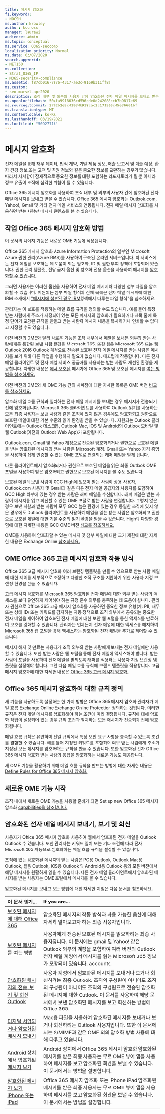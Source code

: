 ```yaml
---
title: 메시지 암호화
f1.keywords:
- NOCSH
ms.author: krowley
author: kccross
manager: laurawi
audience: Admin
ms.topic: conceptual
ms.service: O365-seccomp
localization_priority: Normal
ms.date: 02/07/2020
search.appverid:
- MET150
ms.collection:
- Strat_O365_IP
- M365-security-compliance
ms.assetid: f87cb016-7876-4317-ae3c-9169b311ff8a
ms.custom:
- seo-marvel-apr2020
description: 조직 내부 및 외부의 사용자 간에 암호화된 전자 메일 메시지를 보내고 받는 방법을 학습합니다.
ms.openlocfilehash: 504fa9918636cd596cde0d242083ccb7b9817e69
ms.sourcegitcommit: 27b2b2e5c41934b918cac2c171556c45e36661bf
ms.translationtype: MT
ms.contentlocale: ko-KR
ms.lasthandoff: 03/19/2021
ms.locfileid: "50927716"
---
```

# <a name="message-encryption"></a>메시지 암호화

전자 메일을 통해 재무 데이터, 법적 계약, 기밀 제품 정보, 매출 보고서 및 매출 예상, 환자 건강 정보 또는 고객 및 직원 정보와 같은 중요한 정보를 교환하는 경우가 많습니다. 따라서 사서함이 잠재적으로 중요한 정보를 대량 포함하는 리포지토리가 될 뿐 아니라 정보 유출이 조직에 심각한 위협이 될 수 있습니다.

Office 365 메시지 암호화를 사용하여 조직 내부 및 외부의 사용자 간에 암호화된 전자 메일 메시지를 보내고 받을 수 있습니다. Office 365 메시지 암호화는 Outlook.com, Yahoo!, Gmail 및 기타 전자 메일 서비스와 연동됩니다. 전자 메일 메시지 암호화를 사용하면 받는 사람만 메시지 콘텐츠를 볼 수 있습니다.

## <a name="how-office-365-message-encryption-works"></a>작업 Office 365 메시지 암호화 방법

이 문서의 나머지 기능은 새로운 OME 기능에 적용됩니다.

Office 365 메시지 암호화 Azure Information Protection의 일부인 Microsoft Azure 권한 관리(Azure RMS)를 사용하여 구축된 온라인 서비스입니다. 이 서비스에는 전자 메일을 보호하는 데 도움이 되는 암호화, ID 및 권한 부여 정책이 포함되어 있습니다. 권한 관리 템플릿, 전달 금지 옵션 [](/information-protection/deploy-use/configure-usage-rights#do-not-forward-option-for-emails)및 암호화 전용 옵션을 사용하여 메시지를 [암호화할 수 있습니다.](/information-protection/deploy-use/configure-usage-rights#encrypt-only-option-for-emails)

그러면 사용자는 이러한 옵션을 사용하여 전자 메일 메시지와 다양한 첨부 파일을 암호화할 수 있습니다. 지원되는 첨부 파일 형식의 전체 목록은 전자 메일 메시지에 대한 IRM 소개에서 ["메시지에 첨부된 경우 IRM](https://support.office.com/article/bb643d33-4a3f-4ac7-9770-fd50d95f58dc#FileTypesforIRM)정책에서 다루는 파일 형식"을 참조하세요.

관리자는 이 보호를 적용하는 메일 흐름 규칙을 정의할 수도 있습니다. 예를 들어 특정 받는 사람에게 주소가 지정되어 있는 모든 메시지의 암호화가 필요하거나 제목 줄에 특정 단어가 포함된 규칙을 만들고 받는 사람이 메시지 내용을 복사하거나 인쇄할 수 없다고 지정할 수도 있습니다.

이전 버전의 OME와 달리 새로운 기능은 조직 내부에서 메일을 보내든 외부의 받는 사람에게든 통합된 보낸 사람 환경을 Microsoft 365. 또한 웹용 Microsoft 365 또는 웹 Outlook 2016 Outlook 계정으로 전송된 보호된 전자 메일 메시지를 받는 사람은 메시지를 보기 위해 다른 작업을 수행하지 필요가 없습니다. 매끄럽게 작동합니다. 다른 전자 메일 클라이언트 및 전자 메일 서비스 공급자를 사용하는 받는 사람도 개선된 환경을 제공합니다. 자세한 내용은 [에서 보호된](https://support.office.com/article/Learn-about-protected-messages-in-Office-365-2baf3ac7-12db-40a4-8af7-1852204b4b67) 메시지에 Office 365 및 보호된 메시지를 [여는 방법을 참조하세요.](https://support.office.com/article/How-do-I-open-a-protected-message-1157a286-8ecc-4b1e-ac43-2a608fbf3098)

이전 버전의 OME와 새 OME 기능 간의 차이점에 대한 자세한 목록은 OME 버전 [비교를 참조하세요.](ome-version-comparison.md)

암호화 메일 흐름 규칙과 일치하는 전자 메일 메시지를 보내는 경우 메시지가 전송되기 전에 암호화됩니다. Microsoft 365 클라이언트를 사용하여 Outlook 읽기를 사용하는 모든 최종 사용자는 보낸 사람과 같은 조직에 있지 않은 경우에도 암호화되고 권한으로 보호된 메일에 대한 기본 수준의 읽기 환경을 받을 수 있습니다. 지원되는 Outlook 클라이언트에는 Outlook 데스크톱, Outlook Mac, iOS 및 Android의 Outlook 모바일 및 웹 Outlook(이전의 Outlook Web App)가 포함됩니다.

Outlook.com, Gmail 및 Yahoo 계정으로 전송된 암호화되거나 권한으로 보호된 메일을 받는 암호화된 메시지의 받는 사람은 Microsoft 계정, Gmail 또는 Yahoo 자격 증명을 사용하여 쉽게 인증할 수 있는 OME 포털로 연결되는 래퍼 메일을 받게 됩니다.

다른 클라이언트에서 암호화되거나 권한으로 보호된 메일을 읽은 최종 Outlook OME 포털을 사용하여 받은 암호화되고 권한으로 보호된 메시지를 볼 수도 있습니다.

보호된 메일의 보낸 사람이 GCC High에 있으며 받는 사람이 상용 사용자, Outlook.com 사용자 및 Gmail과 같은 다른 전자 메일 공급자의 사용자를 포함하여 GCC High 외부에 있는 경우 받는 사람은 래퍼 메일을 수신합니다. 래퍼 메일은 받는 사람이 메시지를 읽고 회신할 수 있는 OME 포털로 받는 사람을 연결합니다. 그렇지 않은 경우 보낸 사람과 받는 사람이 모두 GCC 높은 환경에 있는 경우 동일한 조직에 있지 않은 경우에도 Outlook 클라이언트를 사용하여 메일을 읽는 받는 사람은 암호화되고 권한으로 보호된 메일에 대한 기본 수준의 읽기 환경을 받을 수 있습니다. High의 다양한 경험에 대한 자세한 내용은 GCC OME 버전 [비교를 참조하세요.](ome-version-comparison.md)

OME를 사용하여 암호화할 수 있는 메시지 및 첨부 파일에 대한 크기 제한에 대한 자세한 내용은 Exchange Online [참조하세요.](/office365/servicedescriptions/exchange-online-service-description/exchange-online-limits)

## <a name="how-office-365-advanced-message-encryption-works-on-top-of-ome"></a>OME Office 365 고급 메시지 암호화 작동 방식

Office 365 고급 메시지 암호화 여러 브랜징 템플릿을 만들 수 있으므로 받는 사람 메일에 대한 제어를 세부적으로 조정하고 다양한 조직 구조를 지원하기 위한 사용자 지정 브랜징 환경을 만들 수 있습니다.

고급 메시지 암호화를 Microsoft 365 암호화된 전자 메일에 대한 외부 받는 사람의 액세스를 보다 유연하게 제어해야 하는 규정 준수 의무를 충족하는 데 도움이 됩니다. 관리자 권한으로 Office 365 고급 메시지 암호화를 사용하면 중요한 정보 유형(예: PII, 재무 또는 상태 ID) 또는 키워드를 감지하는 자동 정책으로 조직 외부에서 공유되는 중요한 전자 메일을 제어하여 암호화된 전자 메일에 대한 보안 웹 포털을 통한 액세스를 만료하여 보호를 강화할 수 있습니다. 관리자는 언제든지 전자 메일에 대한 액세스를 해지하여 Microsoft 365 웹 포털을 통해 액세스하는 암호화된 전자 메일을 추가로 제어할 수 있습니다.

메시지 해지 및 만료는 사용자가 조직 외부의 받는 사람에게 보내는 전자 메일에만 사용할 수 있습니다. 또한 받는 사람은 웹 포털을 통해 전자 메일에 액세스해야 합니다. 받는 사람이 포털을 사용하여 전자 메일을 받되도록 래퍼를 적용하는 사용자 지정 브랜징 템플릿을 설정해야 합니다. 그런 다음 메일 흐름 규칙에 브랜드 템플릿을 적용합니다. 고급 메시지 암호화에 대한 자세한 내용은 [Office 365 고급 메시지 암호화.](ome-advanced-message-encryption.md)

## <a name="defining-rules-for-office-365-message-encryption"></a>Office 365 메시지 암호화에 대한 규칙 정의

새 기능을 사용하도록 설정하는 한 가지 방법은 Office 365 메시지 암호화 관리자가 메일 흐름 Exchange Online Exchange Online Protection 정의하는 것입니다. 이러한 규칙은 전자 메일 메시지를 암호화해야 하는 조건에 따라 결정됩니다. 규칙에 대해 암호화 작업이 설정되어 있는 경우 규칙 조건과 일치하는 모든 메시지가 전송되기 전에 암호화됩니다.

메일 흐름 규칙은 유연하며 단일 규칙에서 특정 보안 요구 사항을 충족할 수 있도록 조건을 결합할 수 있습니다. 예를 들어 지정된 키워드를 포함하며 외부 받는 사람에게 주소가 지정된 모든 메시지를 암호화하는 규칙을 만들 수 있습니다. 또한 암호화된 전자 Office 365 메시지 암호화 받는 사람의 응답을 암호화하는 새로운 기능도 제공합니다.

새 OME 기능을 활용하기 위해 메일 흐름 규칙을 만드는 방법에 대한 자세한 내용은 [Define Rules for Office 365 메시지 암호화.](define-mail-flow-rules-to-encrypt-email.md)

## <a name="get-started-with-the-new-ome-capabilities"></a>새로운 OME 기능 시작

조직 내에서 새로운 OME 기능을 사용할 준비가 되면 Set up new Office 365 메시지 암호화 [capabilities을 참조합니다.](set-up-new-message-encryption-capabilities.md)

## <a name="sending-viewing-and-replying-to-encrypted-email-messages"></a>암호화된 전자 메일 메시지 보내기, 보기 및 회신

사용자가 Office 365 메시지 암호화 사용하여 웹에서 암호화된 전자 메일을 Outlook Outlook 수 있습니다. 또한 관리자는 키워드 일치 또는 기타 조건에 따라 전자 Microsoft 365 자동으로 암호화하는 메일 흐름 규칙을 설정할 수 있습니다.

조직에 있는 암호화된 메시지의 받는 사람은 PC용 Outlook, Outlook Mac용 Outlook, 웹용 Outlook, iOS용 Outlook 및 Android용 Outlook 등의 모든 버전에서 해당 메시지를 원활하게 읽을 수 있습니다. 다른 전자 메일 클라이언트에서 암호화된 메시지를 받는 사용자는 OME 포털에서 메시지를 볼 수 있습니다.

암호화된 메시지를 보내고 보는 방법에 대한 자세한 지침은 다음 문서를 참조하세요.

|이 문서 읽기...|If you are...|
|:-----|:-----|
|[보호된 메시지에 대해 Office 365](https://support.office.com/article/2baf3ac7-12db-40a4-8af7-1852204b4b67.aspx)|암호화된 메시지의 작동 방식과 사용 가능한 옵션에 대해 자세히 알아보고자 하는 최종 사용자입니다.|
|[보호된 메시지를 여는 방법](https://support.office.com/article/1157a286-8ecc-4b1e-ac43-2a608fbf3098.aspx)|사용자에게 전송된 보호된 메시지를 읽으하려는 최종 사용자입니다. 이 문서에는 gmail 및 Yahoo! 같은 Outlook 외부의 계정을 포함하여 여러 버전의 Outlook 전자 메일 계정에서 메시지를 읽는 Microsoft 365 정보가 포함되어 있습니다. accounts.|
|[암호화된 메시지의 전송, 보기 및 회신 Outlook](https://support.microsoft.com/office/send-view-and-reply-to-encrypted-messages-in-outlook-for-pc-eaa43495-9bbb-4fca-922a-df90dee51980)|사용자 계정에서 암호화된 메시지를 보내거나 보거나 회신하려는 최종 Outlook. 조직의 구성원이 아니어도 조직의 구성원이 아니어도 조직의 구성원으로 전송된 암호화된 메시지에 대한 Outlook. 이 문서를 사용하여 해당 문서에서 보낸 암호화된 메시지를 보고 회신하는 방법에 Office 365.|
|[디지털 서명되거나 암호화된 메시지 보내기](https://support.microsoft.com/office/send-a-digitally-signed-or-encrypted-message-a18ecf7f-a7ac-4edd-b02e-687b05eff547)|Mac용 파일을 사용하여 암호화된 메시지를 보내거나 보거나 회신하려는 Outlook 사용자입니다. 또한 이 문서에서는 S/MIME과 같은 OME 외의 암호화 방법 사용에 대해 다투고 있습니다.|
|[Android 장치에서 암호화된 메시지 보기](https://support.office.com/article/83d60f17-2305-407a-a762-7d518401fdeb)|Android 장치에서 Office 365 메시지 암호화 암호화된 메시지를 받은 최종 사용자는 무료 OME 뷰어 앱을 사용하여 메시지를 보고 암호화된 회신을 보낼 수 있습니다. 이 문서에서는 방법을 설명합니다.|
|[암호화된 메시지 보기iPhone 또는 iPad](https://support.microsoft.com/office/view-protected-messages-on-your-iphone-or-ipad-4d631321-0d26-4bcc-a483-d294dd0b1caf)|Office 365 메시지 암호화 또는 iPhone iPad 암호화된 메시지를 받은 최종 사용자는 무료 OME 뷰어 앱을 사용하여 메시지를 보고 암호화된 회신을 보낼 수 있습니다. 이 문서에서는 방법을 설명합니다.|
||